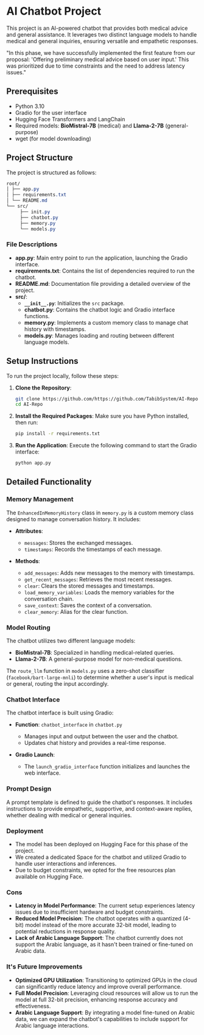 # AI Chatbot Project

This project is an AI-powered chatbot that provides both medical advice and general assistance. It leverages two distinct language models to handle medical and general inquiries, ensuring versatile and empathetic responses.

"In this phase, we have successfully implemented the first feature from our proposal: 'Offering preliminary medical advice based on user input.' This was prioritized due to time constraints and the need to address latency issues."

## Prerequisites
- Python 3.10
- Gradio for the user interface
- Hugging Face Transformers and LangChain
- Required models: **BioMistral-7B** (medical) and **Llama-2-7B** (general-purpose)
- wget (for model downloading)

## Project Structure

The project is structured as follows:
``` css
root/ 
│ ├── app.py 
│ ├── requirements.txt 
│ └── README.md 
└── src/ 
     ├── init.py 
     ├── chatbot.py 
     ├── memory.py 
     └── models.py
```


### File Descriptions

- **app.py**: Main entry point to run the application, launching the Gradio interface.
- **requirements.txt**: Contains the list of dependencies required to run the chatbot.
- **README.md**: Documentation file providing a detailed overview of the project.
- **src/**:
  - **`__init__.py`**: Initializes the `src` package.
  - **chatbot.py**: Contains the chatbot logic and Gradio interface functions.
  - **memory.py**: Implements a custom memory class to manage chat history with timestamps.
  - **models.py**: Manages loading and routing between different language models.

## Setup Instructions

To run the project locally, follow these steps:

1. **Clone the Repository**:
    ```sh
    git clone https://github.com/https://github.com/TabibSystem/AI-Repo.git
    cd AI-Repo
    ```

2. **Install the Required Packages**: Make sure you have Python installed, then run:
    ```sh
    pip install -r requirements.txt
    ```

3. **Run the Application**: Execute the following command to start the Gradio interface:
    ```sh
    python app.py
    ```

## Detailed Functionality

### Memory Management

The `EnhancedInMemoryHistory` class in `memory.py` is a custom memory class designed to manage conversation history. It includes:

- **Attributes**:
    - `messages`: Stores the exchanged messages.
    - `timestamps`: Records the timestamps of each message.

- **Methods**:
    - `add_messages`: Adds new messages to the memory with timestamps.
    - `get_recent_messages`: Retrieves the most recent messages.
    - `clear`: Clears the stored messages and timestamps.
    - `load_memory_variables`: Loads the memory variables for the conversation chain.
    - `save_context`: Saves the context of a conversation.
    - `clear_memory`: Alias for the clear function.

### Model Routing

The chatbot utilizes two different language models:

- **BioMistral-7B**: Specialized in handling medical-related queries.
- **Llama-2-7B**: A general-purpose model for non-medical questions.

The `route_llm` function in `models.py` uses a zero-shot classifier (`facebook/bart-large-mnli`) to determine whether a user's input is medical or general, routing the input accordingly.

### Chatbot Interface

The chatbot interface is built using Gradio:

- **Function**: `chatbot_interface` in `chatbot.py`
    - Manages input and output between the user and the chatbot.
    - Updates chat history and provides a real-time response.

- **Gradio Launch**:
    - The `launch_gradio_interface` function initializes and launches the web interface.

### Prompt Design

A prompt template is defined to guide the chatbot's responses. It includes instructions to provide empathetic, supportive, and context-aware replies, whether dealing with medical or general inquiries.

### Deployment
- The model has been deployed on Hugging Face for this phase of the project.
- We created a dedicated Space for the chatbot and utilized Gradio to handle user interactions and inferences.
- Due to budget constraints, we opted for the free resources plan available on Hugging Face.

### Cons
- **Latency in Model Performance**: The current setup experiences latency issues due to insufficient hardware and budget constraints.
- **Reduced Model Precision**: The chatbot operates with a quantized (4-bit) model instead of the more accurate 32-bit model, leading to potential reductions in response quality.
- **Lack of Arabic Language Support**: The chatbot currently does not support the Arabic language, as it hasn't been trained or fine-tuned on Arabic data.
    
### It's Future Improvements
- **Optimized GPU Utilization**: Transitioning to optimized GPUs in the cloud can significantly reduce latency and improve overall performance.
- **Full Model Precision**: Leveraging cloud resources will allow us to run the model at full 32-bit precision, enhancing response accuracy and effectiveness.
- **Arabic Language Support**: By integrating a model fine-tuned on Arabic data, we can expand the chatbot's capabilities to include support for Arabic language interactions.

